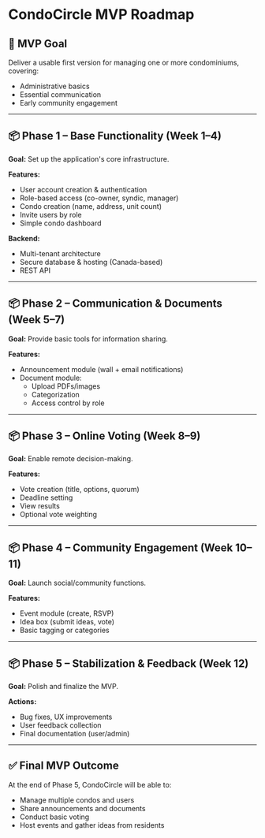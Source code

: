 # CondoCircle MVP Roadmap

## 🎯 MVP Goal
Deliver a usable first version for managing one or more condominiums, covering:
- Administrative basics
- Essential communication
- Early community engagement

---

## 📦 Phase 1 – Base Functionality (Week 1–4)

**Goal:** Set up the application's core infrastructure.

**Features:**
- User account creation & authentication
- Role-based access (co-owner, syndic, manager)
- Condo creation (name, address, unit count)
- Invite users by role
- Simple condo dashboard

**Backend:**
- Multi-tenant architecture
- Secure database & hosting (Canada-based)
- REST API

---

## 📦 Phase 2 – Communication & Documents (Week 5–7)

**Goal:** Provide basic tools for information sharing.

**Features:**
- Announcement module (wall + email notifications)
- Document module:
  - Upload PDFs/images
  - Categorization
  - Access control by role

---

## 📦 Phase 3 – Online Voting (Week 8–9)

**Goal:** Enable remote decision-making.

**Features:**
- Vote creation (title, options, quorum)
- Deadline setting
- View results
- Optional vote weighting

---

## 📦 Phase 4 – Community Engagement (Week 10–11)

**Goal:** Launch social/community functions.

**Features:**
- Event module (create, RSVP)
- Idea box (submit ideas, vote)
- Basic tagging or categories

---

## 📦 Phase 5 – Stabilization & Feedback (Week 12)

**Goal:** Polish and finalize the MVP.

**Actions:**
- Bug fixes, UX improvements
- User feedback collection
- Final documentation (user/admin)

---

## ✅ Final MVP Outcome

At the end of Phase 5, CondoCircle will be able to:
- Manage multiple condos and users
- Share announcements and documents
- Conduct basic voting
- Host events and gather ideas from residents
